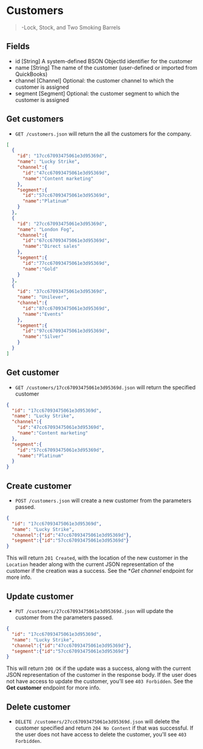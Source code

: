 Customers
========

> 
> 
>
> -Lock, Stock, and Two Smoking Barrels 




Fields
------

* id [String] A system-defined BSON ObjectId identifier for the customer
* name [String] The name of the customer (user-defined or imported from QuickBooks)
* channel [Channel] Optional: the customer channel to which the customer is assigned
* segment [Segment] Optional: the customer segment to which the customer is assigned


Get customers
------------

* `GET /customers.json` will return the all the customers for the company.

```json
[
  {
    "id": "17cc67093475061e3d95369d",
    "name": "Lucky Strike",
    "channel":{
      "id":"47cc67093475061e3d95369d",
      "name":"Content marketing"
    },
    "segment":{
      "id":"57cc67093475061e3d95369d",
      "name":"Platinum"
    }
  },
  {
    "id": "27cc67093475061e3d95369d",
    "name": "London Fog",
    "channel":{
      "id":"67cc67093475061e3d95369d",
      "name":"Direct sales"
    },
    "segment":{
      "id":"77cc67093475061e3d95369d",
      "name":"Gold"
    }
  },
  {
    "id": "37cc67093475061e3d95369d",
    "name": "Unilever",
    "channel":{
      "id":"87cc67093475061e3d95369d",
      "name":"Events"
    },
    "segment":{
      "id":"97cc67093475061e3d95369d",
      "name":"Silver"
    }
  }
]
```


Get customer
-----------

* `GET /customers/17cc67093475061e3d95369d.json` will return the specified customer

```json
{
  "id": "17cc67093475061e3d95369d",
  "name": "Lucky Strike",
  "channel":{
    "id":"47cc67093475061e3d95369d",
    "name":"Content marketing"
  },
  "segment":{
    "id":"57cc67093475061e3d95369d",
    "name":"Platinum"
  }
}
```


Create customer
--------------

* `POST /customers.json` will create a new customer from the parameters passed.

```json
{
  "id": "17cc67093475061e3d95369d",
  "name": "Lucky Strike",
  "channel":{"id":"47cc67093475061e3d95369d"},
  "segment":{"id":"57cc67093475061e3d95369d"}
}
```

This will return `201 Created`, with the location of the new customer in the `Location` header along with the current JSON representation of the customer if the creation was a success. See the **Get channel* endpoint for more info.


Update customer
--------------

* `PUT /customers/27cc67093475061e3d95369d.json` will update the customer from the parameters passed.

```json
{
  "id": "17cc67093475061e3d95369d",
  "name": "Lucky Strike",
  "channel":{"id":"47cc67093475061e3d95369d"},
  "segment":{"id":"57cc67093475061e3d95369d"}
}
```

This will return `200 OK` if the update was a success, along with the current JSON representation of the customer in the response body. If the user does not have access to update the customer, you'll see `403 Forbidden`. See the **Get customer** endpoint for more info.


Delete customer
-------------

* `DELETE /customers/27cc67093475061e3d95369d.json` will delete the customer specified and return `204 No Content` if that was successful. If the user does not have access to delete the customer, you'll see `403 Forbidden`.

